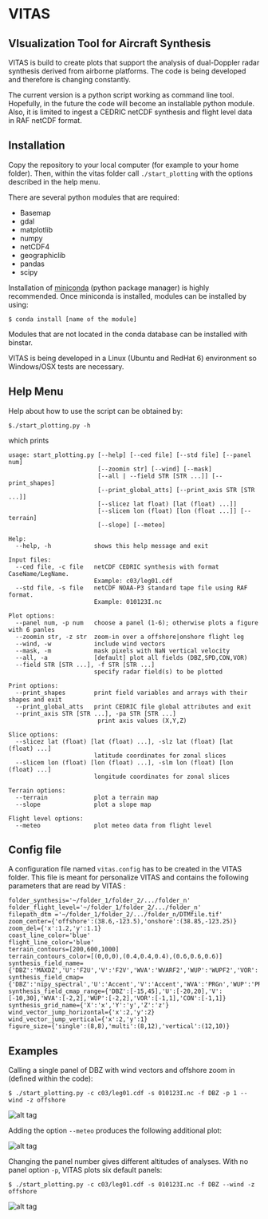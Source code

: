 # VITAS
VIsualization Tool for Aircraft Synthesis
--------------------------------------------

VITAS is build to create plots that support the analysis
of dual-Doppler radar synthesis derived from airborne platforms. The code is being developed and therefore is changing constantly. 

The current version is a python script working as command line tool. Hopefully, in 
the future the code will become an installable python module. Also, it is limited to ingest a CEDRIC netCDF synthesis and flight level data in RAF netCDF format. 

Installation
----------------

Copy the repository to your local computer (for example to your home folder). Then, within the vitas folder call `./start_plotting` with the options described in the help menu.

There are several python modules that are required:

- Basemap
- gdal
- matplotlib
- numpy
- netCDF4
- geographiclib
- pandas
- scipy

Installation of [miniconda](http://conda.pydata.org/miniconda.html) (python package manager) is highly recommended. Once miniconda is installed, modules can be installed by using:

```code
$ conda install [name of the module]
```

Modules that are not located in the conda database can be installed with binstar.

VITAS is being developed in a Linux (Ubuntu and RedHat 6) environment so Windows/OSX tests are necessary.


Help Menu
-----------------

Help about how to use the script can be obtained by:

```code
$./start_plotting.py -h
```
which prints
```code
usage: start_plotting.py [--help] [--ced file] [--std file] [--panel num]
                         [--zoomin str] [--wind] [--mask]
                         [--all | --field STR [STR ...]] [--print_shapes]
                         [--print_global_atts] [--print_axis STR [STR ...]]
                         [--slicez lat float) [lat (float) ...]]
                         [--slicem lon (float) [lon (float ...]] [--terrain]
                         [--slope] [--meteo]

Help:
  --help, -h            shows this help message and exit

Input files:
  --ced file, -c file   netCDF CEDRIC synthesis with format CaseName/LegName.
                        Example: c03/leg01.cdf
  --std file, -s file   netCDF NOAA-P3 standard tape file using RAF format.
                        Example: 010123I.nc

Plot options:
  --panel num, -p num   choose a panel (1-6); otherwise plots a figure with 6 panles
  --zoomin str, -z str  zoom-in over a offshore|onshore flight leg
  --wind, -w            include wind vectors
  --mask, -m            mask pixels with NaN vertical velocity 
  --all, -a             [default] plot all fields (DBZ,SPD,CON,VOR)
  --field STR [STR ...], -f STR [STR ...]
                        specify radar field(s) to be plotted

Print options:
  --print_shapes        print field variables and arrays with their shapes and exit
  --print_global_atts   print CEDRIC file global attributes and exit
  --print_axis STR [STR ...], -pa STR [STR ...]
                         print axis values (X,Y,Z)

Slice options:
  --slicez lat (float) [lat (float) ...], -slz lat (float) [lat (float) ...]
                        latitude coordinates for zonal slices
  --slicem lon (float) [lon (float) ...], -slm lon (float) [lon (float) ...]
                        longitude coordinates for zonal slices

Terrain options:
  --terrain             plot a terrain map
  --slope               plot a slope map

Flight level options:
  --meteo               plot meteo data from flight level

```
Config file
--------

A configuration file named `vitas.config` has to be created in the VITAS folder. This file is meant for personalize VITAS and contains the following parameters that are read by VITAS :

```code
folder_synthesis='~/folder_1/folder_2/.../folder_n'
folder_flight_level='~/folder_1/folder_2/.../folder_n'
filepath_dtm ='~/folder_1/folder_2/.../folder_n/DTMfile.tif'
zoom_center={'offshore':(38.6,-123.5),'onshore':(38.85,-123.25)}
zoom_del={'x':1.2,'y':1.1}
coast_line_color='blue'
flight_line_color='blue'
terrain_contours=[200,600,1000]
terrain_contours_color=[(0,0,0),(0.4,0.4,0.4),(0.6,0.6,0.6)]
synthesis_field_name={'DBZ':'MAXDZ','U':'F2U','V':'F2V','WVA':'WVARF2','WUP':'WUPF2','VOR':'VORT2','CON':'CONM2'}
synthesis_field_cmap={'DBZ':'nipy_spectral','U':'Accent','V':'Accent','WVA':'PRGn','WUP':'PRGn','VOR':'PuOr','CON':'RdBu_r'}
synthesis_field_cmap_range={'DBZ':[-15,45],'U':[-20,20],'V':[-10,30],'WVA':[-2,2],'WUP':[-2,2],'VOR':[-1,1],'CON':[-1,1]}
synthesis_grid_name={'X':'x','Y':'y','Z':'z'}
wind_vector_jump_horizontal={'x':2,'y':2}
wind_vector_jump_vertical={'x':2,'y':1}
figure_size={'single':(8,8),'multi':(8,12),'vertical':(12,10)}
```


Examples
--------

Calling a single panel of DBZ with wind vectors and offshore zoom in (defined within the code):

```code
$ ./start_plotting.py -c c03/leg01.cdf -s 010123I.nc -f DBZ -p 1 --wind -z offshore
```
![alt tag](https://github.com/rvalenzuelar/vitas/blob/master/figure_example1.png)

Adding the option `--meteo` produces the following additional plot:

![alt tag](https://github.com/rvalenzuelar/vitas/blob/master/figure_example2.png)

Changing the panel number gives different altitudes of analyses. With no panel option `-p`, VITAS plots six default panels:

```code
$ ./start_plotting.py -c c03/leg01.cdf -s 010123I.nc -f DBZ --wind -z offshore
```
![alt tag](https://github.com/rvalenzuelar/vitas/blob/master/figure_example3.png)

